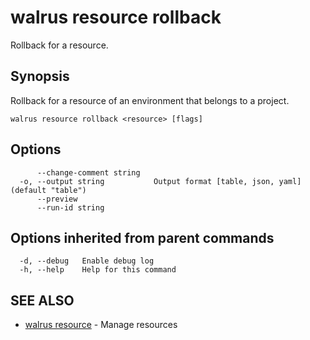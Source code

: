 # walrus resource rollback

Rollback for a resource.

## Synopsis

Rollback for a resource of an environment that belongs to a project.

```
walrus resource rollback <resource> [flags]
```

## Options

```
      --change-comment string   
  -o, --output string           Output format [table, json, yaml] (default "table")
      --preview                 
      --run-id string           
```

## Options inherited from parent commands

```
  -d, --debug   Enable debug log
  -h, --help    Help for this command
```

## SEE ALSO

* [walrus resource](walrus_resource)	 - Manage resources

